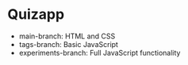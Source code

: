 # Quizapp

- main-branch: HTML and CSS
- tags-branch: Basic JavaScript
- experiments-branch: Full JavaScript functionality

